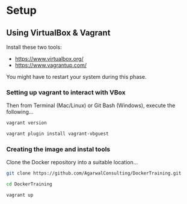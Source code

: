 # Setup

## Using VirtualBox & Vagrant

Install these two tools:

- https://www.virtualbox.org/
- https://www.vagrantup.com/

You might have to restart your system during this phase.

### Setting up vagrant to interact with VBox

Then from Terminal (Mac/Linux) or Git Bash (Windows), execute the following...

```bash
vagrant version

vagrant plugin install vagrant-vbguest
```

### Creating the image and instal tools

Clone the Docker repository into a suitable location...

```bash
git clone https://github.com/AgarwalConsulting/DockerTraining.git

cd DockerTraining

vagrant up
```
